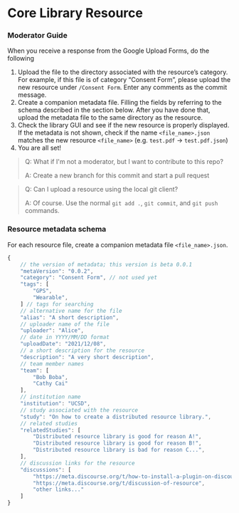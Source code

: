 # Core Library Resource

### Moderator Guide

When you receive a response from the Google Upload Forms, do the following

1. Upload the file to the directory associated with the resource’s category. For example, if this file is of category “Consent Form”, please upload the new resource under `/Consent Form`. Enter any comments as the commit message.
2. Create a companion metadata file. Filling the fields by referring to the schema described in the section below. After you have done that, upload the metadata file to the same directory as the resource.
3. Check the library GUI and see if the new resource is properly displayed. If the metadata is not shown, check if the name `<file_name>.json` matches the new resource `<file_name>` (e.g. `test.pdf` → `test.pdf.json`)
4. You are all set!

> Q: What if I'm not a moderator, but I want to contribute to this repo?
> 
> A: Create a new branch for this commit and start a pull request

> Q: Can I upload a resource using the local git client?
> 
> A: Of course. Use the normal `git add .`, `git commit`, and `git push` commands.


### Resource metadata schema

For each resource file, create a companion metadata file `<file_name>.json`.

```js
{
    // the version of metadata; this version is beta 0.0.1
    "metaVersion": "0.0.2",
    "category": "Consent Form", // not used yet
    "tags": [
        "GPS",
        "Wearable",
    ] // tags for searching
    // alternative name for the file
    "alias": "A short description",
    // uploader name of the file
    "uploader": "Alice",
    // date in YYYY/MM/DD format
    "uploadDate": "2021/12/08",
    // a short description for the resource
    "description": "A very short description",
    // team member names
    "team": [
        "Bob Boba",
        "Cathy Cai"
    ],
    // institution name
    "institution": "UCSD",
    // study associated with the resource
    "study": "On how to create a distributed resource library.",
    // related studies
    "relatedStudies": [
        "Distributed resource library is good for reason A!",
        "Distributed resource library is good for reason B!",
        "Distributed resource library is bad for reason C...",
    ],
    // discussion links for the resource
    "discussions": [
        "https://meta.discourse.org/t/how-to-install-a-plugin-on-discourse-hosted-discourse/42783/6",
        "https://meta.discourse.org/t/discussion-of-resource",
        "other links..."
    ]
}
```
